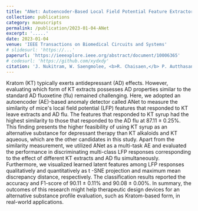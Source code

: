 ```yaml
---
title: "ANet: Autoencoder-Based Local Field Potential Feature Extractor for Evaluating an Antidepressant Effect in Mice After Administering Kratom Leaf Extracts"
collection: publications
category: manuscripts
permalink: /publication/2023-01-04-ANet
excerpt: '.....'
date: 2023-01-04
venue: 'IEEE Transactions on Biomedical Circuits and Systems'
# slidesurl: 'https://...'
paperurl: 'https://ieeexplore.ieee.org/abstract/document/10006365'
# codesurl: 'https://github.com/xydxdy'
citation: 'J. Nukitram, W. Saengmolee, <b>R. Chaisaen,</b> P. Autthasan, N. Sengnon, J. Wungsintaweekul, D. Cheaha, E. Kumarnsit, T. Sudhawiyangkul, and T. Wilaiprasitporn, &quot;<b>An Effect of Limb Position in Motor Imagery Training Paradigm in Immersive Virtual Environment</b>&quot; in <i>IEEE Transactions on Biomedical Circuits and Systems,</i> vol. 17, no. 1, pp. 67-76, Feb. 2023.'
---
```

Kratom (KT) typically exerts antidepressant (AD) effects. However, evaluating which form of KT extracts possesses AD properties similar to the standard AD fluoxetine (flu) remained challenging. Here, we adopted an autoencoder (AE)-based anomaly detector called ANet to measure the similarity of mice's local field potential (LFP) features that responded to KT leave extracts and AD flu. The features that responded to KT syrup had the highest similarity to those that responded to the AD flu at 87.11 ± 0.25%. This finding presents the higher feasibility of using KT syrup as an alternative substance for depressant therapy than KT alkaloids and KT aqueous, which are the other candidates in this study. Apart from the similarity measurement, we utilized ANet as a multi-task AE and evaluated the performance in discriminating multi-class LFP responses corresponding to the effect of different KT extracts and AD flu simultaneously. Furthermore, we visualized learned latent features among LFP responses qualitatively and quantitatively as t -SNE projection and maximum mean discrepancy distance, respectively. The classification results reported the accuracy and F1-score of 90.11 ± 0.11% and 90.08 ± 0.00%. In summary, the outcomes of this research might help therapeutic design devices for an alternative substance profile evaluation, such as Kratom-based form, in real-world applications.
